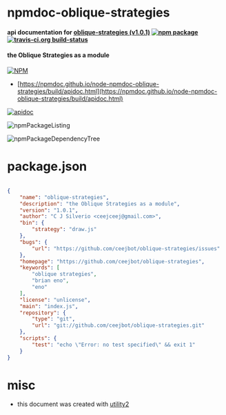 # npmdoc-oblique-strategies

#### api documentation for  [oblique-strategies (v1.0.1)](https://github.com/ceejbot/oblique-strategies)  [![npm package](https://img.shields.io/npm/v/npmdoc-oblique-strategies.svg?style=flat-square)](https://www.npmjs.org/package/npmdoc-oblique-strategies) [![travis-ci.org build-status](https://api.travis-ci.org/npmdoc/node-npmdoc-oblique-strategies.svg)](https://travis-ci.org/npmdoc/node-npmdoc-oblique-strategies)

#### the Oblique Strategies as a module

[![NPM](https://nodei.co/npm/oblique-strategies.png?downloads=true&downloadRank=true&stars=true)](https://www.npmjs.com/package/oblique-strategies)

- [https://npmdoc.github.io/node-npmdoc-oblique-strategies/build/apidoc.html](https://npmdoc.github.io/node-npmdoc-oblique-strategies/build/apidoc.html)

[![apidoc](https://npmdoc.github.io/node-npmdoc-oblique-strategies/build/screenCapture.buildCi.browser.%252Ftmp%252Fbuild%252Fapidoc.html.png)](https://npmdoc.github.io/node-npmdoc-oblique-strategies/build/apidoc.html)

![npmPackageListing](https://npmdoc.github.io/node-npmdoc-oblique-strategies/build/screenCapture.npmPackageListing.svg)

![npmPackageDependencyTree](https://npmdoc.github.io/node-npmdoc-oblique-strategies/build/screenCapture.npmPackageDependencyTree.svg)



# package.json

```json

{
    "name": "oblique-strategies",
    "description": "the Oblique Strategies as a module",
    "version": "1.0.1",
    "author": "C J Silverio <ceejceej@gmail.com>",
    "bin": {
        "strategy": "draw.js"
    },
    "bugs": {
        "url": "https://github.com/ceejbot/oblique-strategies/issues"
    },
    "homepage": "https://github.com/ceejbot/oblique-strategies",
    "keywords": [
        "oblique strategies",
        "brian eno",
        "eno"
    ],
    "license": "unlicense",
    "main": "index.js",
    "repository": {
        "type": "git",
        "url": "git://github.com/ceejbot/oblique-strategies.git"
    },
    "scripts": {
        "test": "echo \"Error: no test specified\" && exit 1"
    }
}
```



# misc
- this document was created with [utility2](https://github.com/kaizhu256/node-utility2)
